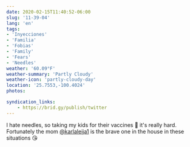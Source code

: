 ```yaml
---
date: 2020-02-15T11:40:52-06:00
slug: '11-39-04'
lang: 'en'
tags:
- 'Inyecciones'
- 'Familia'
- 'Fobias'
- 'Family'
- 'Fears'
- 'Needles'
weather: '60.09°F'
weather-summary: 'Partly Cloudy'
weather-icon: 'partly-cloudy-day'
location: '25.7553,-100.4024'
photos:

syndication_links:
    - https://brid.gy/publish/twitter
---
```

I hate needles, so taking my kids for their vaccines 💉 it's really hard. Fortunately the mom <a href="https://twitter.com/@karlaleija1">@karlaleija1</a> is the brave one in the house in these situations 😘
  
  